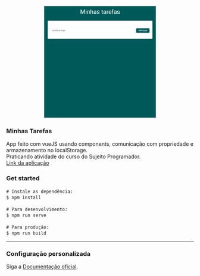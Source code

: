 <div align="center">
<img src="./github/projeto.gif" style="width: 300px"/>
</div>

### Minhas Tarefas
App feito com vueJS usando components, comunicação com propriedade e armazenamento no localStorage.<br>Praticando atividade do curso do Sujeito Programador. <br />
[Link da aplicação](http://minhas-tarefas.caiogomesdev.link/)
### Get started
```
# Instale as dependência:
$ npm install

# Para desenvolvimento:
$ npm run serve

# Para produção:
$ npm run build
```

---

### Configuração personalizada
Siga a [Documentação oficial](https://cli.vuejs.org/config/).